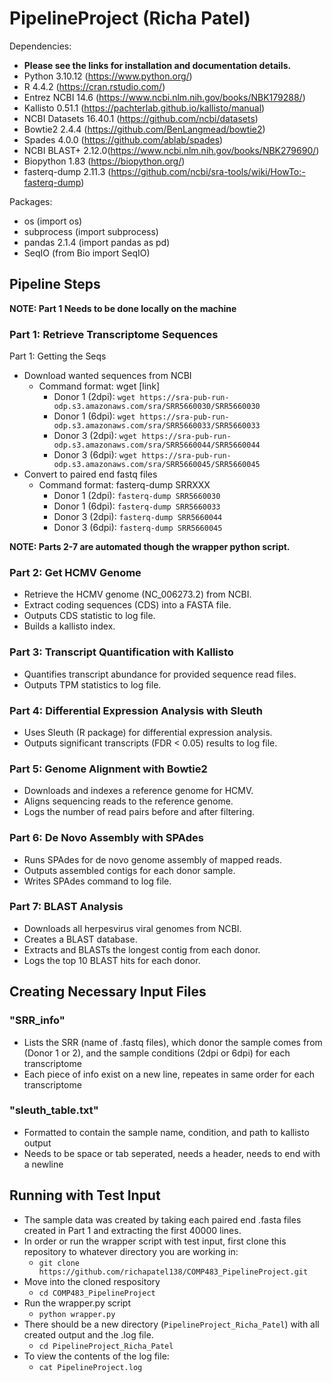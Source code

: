 # PipelineProject (Richa Patel)

Dependencies: 
- **Please see the links for installation and documentation details.**
- Python 3.10.12 (https://www.python.org/)
- R 4.4.2 (https://cran.rstudio.com/)
- Entrez NCBI 14.6 (https://www.ncbi.nlm.nih.gov/books/NBK179288/) 
- Kallisto 0.51.1 (https://pachterlab.github.io/kallisto/manual)
- NCBI Datasets 16.40.1 (https://github.com/ncbi/datasets)
- Bowtie2 2.4.4 (https://github.com/BenLangmead/bowtie2)
- Spades 4.0.0 (https://github.com/ablab/spades)
- NCBI BLAST+ 2.12.0(https://www.ncbi.nlm.nih.gov/books/NBK279690/)
- Biopython 1.83 (https://biopython.org/)
- fasterq-dump 2.11.3 (https://github.com/ncbi/sra-tools/wiki/HowTo:-fasterq-dump)

Packages: 
- os (import os)
- subprocess (import subprocess)
- pandas 2.1.4 (import pandas as pd)
- SeqIO (from Bio import SeqIO)

## Pipeline Steps

**NOTE: Part 1 Needs to be done locally on the machine**

### Part 1: Retrieve Transcriptome Sequences
Part 1: Getting the Seqs
- Download wanted sequences from NCBI
  - Command format: wget [link]
    - Donor 1 (2dpi): `wget https://sra-pub-run-odp.s3.amazonaws.com/sra/SRR5660030/SRR5660030`
    - Donor 1 (6dpi): `wget https://sra-pub-run-odp.s3.amazonaws.com/sra/SRR5660033/SRR5660033`
    - Donor 3 (2dpi): `wget https://sra-pub-run-odp.s3.amazonaws.com/sra/SRR5660044/SRR5660044`
    - Donor 3 (6dpi): `wget https://sra-pub-run-odp.s3.amazonaws.com/sra/SRR5660045/SRR5660045`
- Convert to paired end fastq files
  - Command format: fasterq-dump SRRXXX
    - Donor 1 (2dpi): `fasterq-dump SRR5660030`
    - Donor 1 (6dpi): `fasterq-dump SRR5660033`
    - Donor 3 (2dpi): `fasterq-dump SRR5660044`
    - Donor 3 (6dpi): `fasterq-dump SRR5660045`

**NOTE: Parts 2-7 are automated though the wrapper python script.**

### Part 2: Get HCMV Genome
- Retrieve the HCMV genome (NC_006273.2) from NCBI.
- Extract coding sequences (CDS) into a FASTA file.
- Outputs CDS statistic to log file.
- Builds a kallisto index.

### Part 3: Transcript Quantification with Kallisto
- Quantifies transcript abundance for provided sequence read files.
- Outputs TPM statistics to log file.

### Part 4: Differential Expression Analysis with Sleuth
- Uses Sleuth (R package) for differential expression analysis.
- Outputs significant transcripts (FDR < 0.05) results to log file.

### Part 5: Genome Alignment with Bowtie2
- Downloads and indexes a reference genome for HCMV.
- Aligns sequencing reads to the reference genome.
- Logs the number of read pairs before and after filtering.

### Part 6: De Novo Assembly with SPAdes
- Runs SPAdes for de novo genome assembly of mapped reads.
- Outputs assembled contigs for each donor sample.
- Writes SPAdes command to log file.

### Part 7: BLAST Analysis
- Downloads all herpesvirus viral genomes from NCBI.
- Creates a BLAST database.
- Extracts and BLASTs the longest contig from each donor.
- Logs the top 10 BLAST hits for each donor.

## Creating Necessary Input Files

### "SRR_info"
- Lists the SRR (name of .fastq files), which donor the sample comes from (Donor 1 or 2), and the sample conditions (2dpi or 6dpi) for each transcriptome
- Each piece of info exist on a new line, repeates in same order for each transcriptome

### "sleuth_table.txt"
- Formatted to contain the sample name, condition, and path to kallisto output
- Needs to be space or tab seperated, needs a header, needs to end with a newline

## Running with Test Input
- The sample data was created by taking each paired end .fasta files created in Part 1 and extracting the first 40000 lines.
- In order or run the wrapper script with test input, first clone this repository to whatever directory you are working in:
  - `git clone https://github.com/richapatel138/COMP483_PipelineProject.git`
- Move into the cloned respository
  - `cd COMP483_PipelineProject`
- Run the wrapper.py script
  - `python wrapper.py`
- There should be a new directory (`PipelineProject_Richa_Patel`) with all created output and the .log file.
  - `cd PipelineProject_Richa_Patel`
- To view the contents of the log file:
  - `cat PipelineProject.log`


